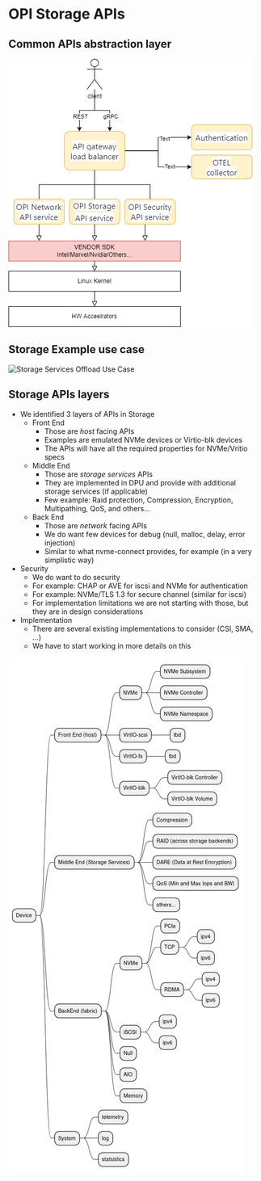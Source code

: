 # OPI Storage APIs

## Common APIs abstraction layer

![OPI Common APIs and SHIM abstraction layer](../doc/minutes/images/API-GW-Layers.png)

## Storage Example use case

![Storage Services Offload Use Case](../doc/minutes/images/API-Storage-Use-Case.png)

## Storage APIs layers

- We identified 3 layers of APIs in Storage
  - Front End
    - Those are *host* facing APIs
    - Examples are emulated NVMe devices or Virtio-blk devices
    - The APIs will have all the required properties for NVMe/Vritio specs
  - Middle End
    - Those are *storage services* APIs
    - They are implemented in DPU and provide with additional storage services (if applicable)
    - Few example: Raid protection, Compression, Encryption, Multipathing, QoS, and others...
  - Back End
    - Those are *network* facing APIs
    - We do want few devices for debug (null, malloc, delay, error injection)
    - Similar to what nvme-connect provides, for example (in a very simplistic way)
- Security
  - We do want to do security
  - For example: CHAP or AVE for iscsi and NVMe for authentication
  - For example: NVMe/TLS 1.3 for secure channel (similar for iscsi)
  - For implementation limitations we are not starting with those, but they are in design considerations
- Implementation
  - There are several existing implementations to consider (CSI, SMA, ...)
  - We have to start working in more details on this

![Storage APIs High Level Diagram](DPU-API-Storage.png)
